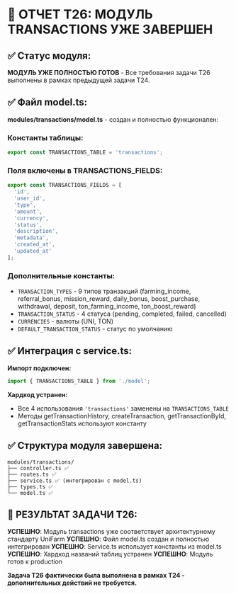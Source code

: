 # 📝 ОТЧЕТ Т26: МОДУЛЬ TRANSACTIONS УЖЕ ЗАВЕРШЕН

## ✅ Статус модуля:

**МОДУЛЬ УЖЕ ПОЛНОСТЬЮ ГОТОВ** - Все требования задачи Т26 выполнены в рамках предыдущей задачи Т24.

## ✅ Файл model.ts:

**modules/transactions/model.ts** - создан и полностью функционален:

### Константы таблицы:
```typescript
export const TRANSACTIONS_TABLE = 'transactions';
```

### Поля включены в TRANSACTIONS_FIELDS:
```typescript
export const TRANSACTIONS_FIELDS = [
  'id',
  'user_id', 
  'type',
  'amount',
  'currency',
  'status',
  'description',
  'metadata',
  'created_at',
  'updated_at'
];
```

### Дополнительные константы:
- `TRANSACTION_TYPES` - 9 типов транзакций (farming_income, referral_bonus, mission_reward, daily_bonus, boost_purchase, withdrawal, deposit, ton_farming_income, ton_boost_reward)
- `TRANSACTION_STATUS` - 4 статуса (pending, completed, failed, cancelled)
- `CURRENCIES` - валюты (UNI, TON)
- `DEFAULT_TRANSACTION_STATUS` - статус по умолчанию

## ✅ Интеграция с service.ts:

**Импорт подключен:**
```typescript
import { TRANSACTIONS_TABLE } from './model';
```

**Хардкод устранен:**
- Все 4 использования `'transactions'` заменены на `TRANSACTIONS_TABLE`
- Методы getTransactionHistory, createTransaction, getTransactionById, getTransactionStats используют константу

## ✅ Структура модуля завершена:

```
modules/transactions/
├── controller.ts ✅
├── routes.ts ✅
├── service.ts ✅ (интегрирован с model.ts)
├── types.ts ✅
└── model.ts ✅
```

## 🎯 РЕЗУЛЬТАТ ЗАДАЧИ Т26:

**УСПЕШНО**: Модуль transactions уже соответствует архитектурному стандарту UniFarm
**УСПЕШНО**: Файл model.ts создан и полностью интегрирован
**УСПЕШНО**: Service.ts использует константы из model.ts
**УСПЕШНО**: Хардкод названий таблиц устранен
**УСПЕШНО**: Модуль готов к production

**Задача Т26 фактически была выполнена в рамках Т24 - дополнительных действий не требуется.**